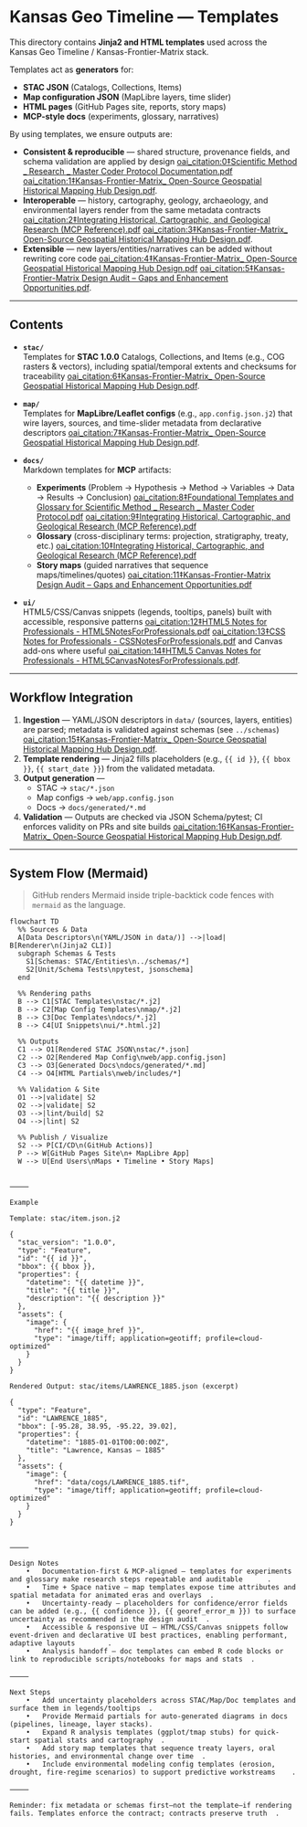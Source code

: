 # Kansas Geo Timeline — Templates

This directory contains **Jinja2 and HTML templates** used across the  
Kansas Geo Timeline / Kansas-Frontier-Matrix stack.

Templates act as **generators** for:
- **STAC JSON** (Catalogs, Collections, Items)
- **Map configuration JSON** (MapLibre layers, time slider)
- **HTML pages** (GitHub Pages site, reports, story maps)
- **MCP-style docs** (experiments, glossary, narratives)

By using templates, we ensure outputs are:
- **Consistent & reproducible** — shared structure, provenance fields, and schema validation are applied by design [oai_citation:0‡Scientific Method _ Research _ Master Coder Protocol Documentation.pdf](file-service://file-AJeFJoUqFfFcKmtpGMVUA4) [oai_citation:1‡Kansas-Frontier-Matrix_ Open-Source Geospatial Historical Mapping Hub Design.pdf](file-service://file-CrPP4mcnyNq5sGJotXDwSv).
- **Interoperable** — history, cartography, geology, archaeology, and environmental layers render from the same metadata contracts [oai_citation:2‡Integrating Historical, Cartographic, and Geological Research (MCP Reference).pdf](file-service://file-HTPyrF5na2BY7mrNRai468) [oai_citation:3‡Kansas-Frontier-Matrix_ Open-Source Geospatial Historical Mapping Hub Design.pdf](file-service://file-CrPP4mcnyNq5sGJotXDwSv).
- **Extensible** — new layers/entities/narratives can be added without rewriting core code [oai_citation:4‡Kansas-Frontier-Matrix_ Open-Source Geospatial Historical Mapping Hub Design.pdf](file-service://file-CrPP4mcnyNq5sGJotXDwSv) [oai_citation:5‡Kansas-Frontier-Matrix Design Audit – Gaps and Enhancement Opportunities.pdf](file-service://file-BgUSuffTiRq4qidye2sPwN).

---

## Contents

- **`stac/`**  
  Templates for **STAC 1.0.0** Catalogs, Collections, and Items (e.g., COG rasters & vectors), including
  spatial/temporal extents and checksums for traceability [oai_citation:6‡Kansas-Frontier-Matrix_ Open-Source Geospatial Historical Mapping Hub Design.pdf](file-service://file-CrPP4mcnyNq5sGJotXDwSv).

- **`map/`**  
  Templates for **MapLibre/Leaflet configs** (e.g., `app.config.json.j2`) that wire layers, sources,
  and time-slider metadata from declarative descriptors [oai_citation:7‡Kansas-Frontier-Matrix_ Open-Source Geospatial Historical Mapping Hub Design.pdf](file-service://file-CrPP4mcnyNq5sGJotXDwSv).

- **`docs/`**  
  Markdown templates for **MCP** artifacts:
  - **Experiments** (Problem → Hypothesis → Method → Variables → Data → Results → Conclusion) [oai_citation:8‡Foundational Templates and Glossary for Scientific Method _ Research _ Master Coder Protocol.pdf](file-service://file-XygDDSfCPa5gz3jmjRV81b) [oai_citation:9‡Integrating Historical, Cartographic, and Geological Research (MCP Reference).pdf](file-service://file-HTPyrF5na2BY7mrNRai468)
  - **Glossary** (cross-disciplinary terms: projection, stratigraphy, treaty, etc.) [oai_citation:10‡Integrating Historical, Cartographic, and Geological Research (MCP Reference).pdf](file-service://file-HTPyrF5na2BY7mrNRai468)
  - **Story maps** (guided narratives that sequence maps/timelines/quotes) [oai_citation:11‡Kansas-Frontier-Matrix Design Audit – Gaps and Enhancement Opportunities.pdf](file-service://file-BgUSuffTiRq4qidye2sPwN)

- **`ui/`**  
  HTML5/CSS/Canvas snippets (legends, tooltips, panels) built with accessible, responsive patterns [oai_citation:12‡HTML5 Notes for Professionals - HTML5NotesForProfessionals.pdf](file-service://file-P9kCBXAKs71PBtGkez665c) [oai_citation:13‡CSS Notes for Professionals - CSSNotesForProfessionals.pdf](file-service://file-G8bTkTVm7aYDcDbHF8kVcy) and Canvas add-ons where useful [oai_citation:14‡HTML5 Canvas Notes for Professionals - HTML5CanvasNotesForProfessionals.pdf](file-service://file-7fT2zjYCiooDLCcuwUFsr2).

---

## Workflow Integration

1. **Ingestion** — YAML/JSON descriptors in `data/` (sources, layers, entities) are parsed; metadata is validated against schemas (see `../schemas`) [oai_citation:15‡Kansas-Frontier-Matrix_ Open-Source Geospatial Historical Mapping Hub Design.pdf](file-service://file-CrPP4mcnyNq5sGJotXDwSv).  
2. **Template rendering** — Jinja2 fills placeholders (e.g., `{{ id }}`, `{{ bbox }}`, `{{ start_date }}`) from the validated metadata.  
3. **Output generation** —  
   - STAC → `stac/*.json`  
   - Map configs → `web/app.config.json`  
   - Docs → `docs/generated/*.md`  
4. **Validation** — Outputs are checked via JSON Schema/pytest; CI enforces validity on PRs and site builds [oai_citation:16‡Kansas-Frontier-Matrix_ Open-Source Geospatial Historical Mapping Hub Design.pdf](file-service://file-CrPP4mcnyNq5sGJotXDwSv).

---

## System Flow (Mermaid)

> GitHub renders Mermaid inside triple-backtick code fences with `mermaid` as the language.

```mermaid
flowchart TD
  %% Sources & Data
  A[Data Descriptors\n(YAML/JSON in data/)] -->|load| B[Renderer\n(Jinja2 CLI)]
  subgraph Schemas & Tests
    S1[Schemas: STAC/Entities\n../schemas/*]
    S2[Unit/Schema Tests\npytest, jsonschema]
  end

  %% Rendering paths
  B --> C1[STAC Templates\nstac/*.j2]
  B --> C2[Map Config Templates\nmap/*.j2]
  B --> C3[Doc Templates\ndocs/*.j2]
  B --> C4[UI Snippets\nui/*.html.j2]

  %% Outputs
  C1 --> O1[Rendered STAC JSON\nstac/*.json]
  C2 --> O2[Rendered Map Config\nweb/app.config.json]
  C3 --> O3[Generated Docs\ndocs/generated/*.md]
  C4 --> O4[HTML Partials\nweb/includes/*]

  %% Validation & Site
  O1 -->|validate| S2
  O2 -->|validate| S2
  O3 -->|lint/build| S2
  O4 -->|lint| S2

  %% Publish / Visualize
  S2 --> P[CI/CD\n(GitHub Actions)]
  P --> W[GitHub Pages Site\n+ MapLibre App]
  W --> U[End Users\nMaps • Timeline • Story Maps]


⸻

Example

Template: stac/item.json.j2

{
  "stac_version": "1.0.0",
  "type": "Feature",
  "id": "{{ id }}",
  "bbox": {{ bbox }},
  "properties": {
    "datetime": "{{ datetime }}",
    "title": "{{ title }}",
    "description": "{{ description }}"
  },
  "assets": {
    "image": {
      "href": "{{ image_href }}",
      "type": "image/tiff; application=geotiff; profile=cloud-optimized"
    }
  }
}

Rendered Output: stac/items/LAWRENCE_1885.json (excerpt)

{
  "type": "Feature",
  "id": "LAWRENCE_1885",
  "bbox": [-95.28, 38.95, -95.22, 39.02],
  "properties": {
    "datetime": "1885-01-01T00:00:00Z",
    "title": "Lawrence, Kansas — 1885"
  },
  "assets": {
    "image": {
      "href": "data/cogs/LAWRENCE_1885.tif",
      "type": "image/tiff; application=geotiff; profile=cloud-optimized"
    }
  }
}


⸻

Design Notes
	•	Documentation-first & MCP-aligned — templates for experiments and glossary make research steps repeatable and auditable ￼ ￼ ￼.
	•	Time + Space native — map templates expose time attributes and spatial metadata for animated eras and overlays ￼.
	•	Uncertainty-ready — placeholders for confidence/error fields can be added (e.g., {{ confidence }}, {{ georef_error_m }}) to surface uncertainty as recommended in the design audit ￼.
	•	Accessible & responsive UI — HTML/CSS/Canvas snippets follow event-driven and declarative UI best practices, enabling performant, adaptive layouts ￼ ￼ ￼ ￼.
	•	Analysis handoff — doc templates can embed R code blocks or link to reproducible scripts/notebooks for maps and stats ￼.

⸻

Next Steps
	•	Add uncertainty placeholders across STAC/Map/Doc templates and surface them in legends/tooltips ￼.
	•	Provide Mermaid partials for auto-generated diagrams in docs (pipelines, lineage, layer stacks).
	•	Expand R analysis templates (ggplot/tmap stubs) for quick-start spatial stats and cartography ￼.
	•	Add story map templates that sequence treaty layers, oral histories, and environmental change over time ￼.
	•	Include environmental modeling config templates (erosion, drought, fire-regime scenarios) to support predictive workstreams ￼ ￼.

⸻

Reminder: fix metadata or schemas first—not the template—if rendering fails. Templates enforce the contract; contracts preserve truth ￼.

